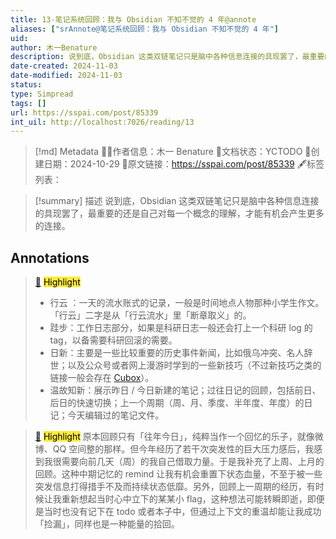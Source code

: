 ```yaml
---
title: 13-笔记系统回顾：我与 Obsidian 不知不觉的 4 年@annote
aliases: ["srAnnote@笔记系统回顾：我与 Obsidian 不知不觉的 4 年"]
uid: 
author: 木一Benature
description: 说到底，Obsidian 这类双链笔记只是脑中各种信息连接的具现罢了，最重要的还是自己对每一个概念的理解，才能有机会产生更多的连接。
date-created: 2024-11-03
date-modified: 2024-11-03
status: 
type: Simpread
tags: []
url: https://sspai.com/post/85339
int_uil: http://localhost:7026/reading/13
---
```


> [!md] Metadata
> 🙇‍♂作者信息：木一 Benature
> 🌱文档状态：YCTODO
> 📅创建日期：2024-10-29
> 🔗原文链接：https://sspai.com/post/85339
> 🖋标签列表：

> [!summary] 描述
> 说到底，Obsidian 这类双链笔记只是脑中各种信息连接的具现罢了，最重要的还是自己对每一个概念的理解，才能有机会产生更多的连接。

## Annotations

> [📌](<http://localhost:7026/reading/13#id=1730564346236>) <mark style="background-color: #ffeb3b">Highlight</mark>
> * 行云 ：一天的流水账式的记录，一般是时间地点人物那种小学生作文。「行云」二字是从「行云流水」里「断章取义」的。
> * 跬步：工作日志部分，如果是科研日志一般还会打上一个科研 log 的 tag，以备需要科研回滚的需要。
> * 日新：主要是一些比较重要的历史事件新闻，比如俄乌冲突、名人辞世；以及公众号或者网上漫游时学到的一些新技巧（不过新技巧之类的链接一般会存在 [Cubox](https://sspai.com/link?target=https%3A%2F%2Fcubox.pro%2F)）。
> * 温故知新：展示昨日 / 今日新建的笔记；过往日记的回顾，包括前日、后日的快速切换；上一个周期（周、月、季度、半年度、年度）的日记；今天编辑过的笔记文件。

> [📌](<http://localhost:7026/reading/13#id=1730565540769>) <mark style="background-color: #ffeb3b">Highlight</mark>
> 原本回顾只有「往年今日」，纯粹当作一个回忆的乐子，就像微博、QQ 空间整的那样。但今年经历了若干次突发性的巨大压力感后，我感到我很需要向前几天（周）的我自己借取力量。于是我补充了上周、上月的回顾。这种中期记忆的 remind 让我有机会重置下状态血量，不至于被一些突发信息打得措手不及而持续状态低靡。另外，回顾上一周期的经历，有时候让我重新想起当时心中立下的某某小 flag，这种想法可能转瞬即逝，即便是当时也没有记下在 todo 或者本子中，但通过上下文的重温却能让我成功「捡漏」，同样也是一种能量的拾回。
